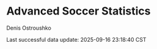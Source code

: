 # Advanced Soccer Statistics
Denis Ostroushko

<!-- gfm -->

Last successful data update: 2025-09-16 23:18:40 CST
